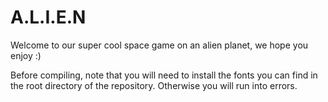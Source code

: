 # A.L.I.E.N
Welcome to our super cool space game on an alien planet, we hope you enjoy :)

Before compiling, note that you will need to install the fonts you can find in the root directory of the repository. Otherwise you will run into errors. 
